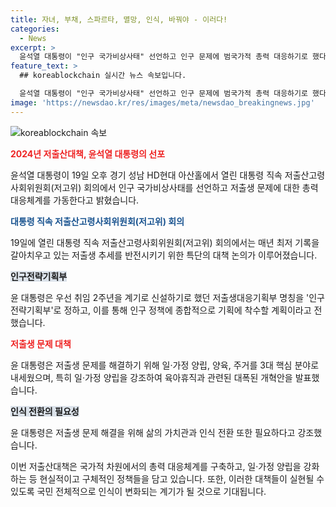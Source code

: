 ```yaml
---
title: 자녀, 부채, 스파르타, 멸망, 인식, 바꿔야 - 이러다!
categories:
  - News
excerpt: >
  윤석열 대통령이 "인구 국가비상사태" 선언하고 인구 문제에 범국가적 총력 대응하기로 했다. 특히 일·가정 양립을 강조하며 남성 육아휴직 사용률을 높이고, 육아휴직 급여를 대폭 인상하는 등 일가족 양립 환경 조성에 약속했다. 이를 위해 '인구전략기획부' 신설과 정부·기업·시민의 협력을 강조하며 효과적인 대책 마련에 총력을 다할 것을 강조했다.
feature_text: >
  ## koreablockchain 실시간 뉴스 속보입니다.

  윤석열 대통령이 "인구 국가비상사태" 선언하고 인구 문제에 범국가적 총력 대응하기로 했다. 특히 일·가정 양립을 강조하며 남성 육아휴직 사용률을 높이고, 육아휴직 급여를 대폭 인상하는 등 일가족 양립 환경 조성에 약속했다. 이를 위해 '인구전략기획부' 신설과 정부·기업·시민의 협력을 강조하며 효과적인 대책 마련에 총력을 다할 것을 강조했다.
image: 'https://newsdao.kr/res/images/meta/newsdao_breakingnews.jpg'
---
```


<p><img src="https://newsdao.kr/res/images/meta/newsdao_breakingnews.jpg" alt="koreablockchain 속보" /></p>

<p><b><span style="color: #ee2323;">2024년 저출산대책, 윤석열 대통령의 선포</span></b></p>

<p data-ke-size="size16">윤석열 대통령이 19일 오후 경기 성남 HD현대 아산홀에서 열린 대통령 직속 저출산고령사회위원회(저고위) 회의에서 인구 국가비상사태를 선언하고 저출생 문제에 대한 총력 대응체계를 가동한다고 밝혔습니다.</p>

<p><b><span style="color: #1a5490;">대통령 직속 저출산고령사회위원회(저고위) 회의</span></b></p>

<p data-ke-size="size16">19일에 열린 대통령 직속 저출산고령사회위원회(저고위) 회의에서는 매년 최저 기록을 갈아치우고 있는 저출생 추세를 반전시키기 위한 특단의 대책 논의가 이루어졌습니다.</p>

<p><b><span style="background-color: #21538527;">인구전략기획부</span></b></p>

<p data-ke-size="size16">윤 대통령은 우선 취임 2주년을 계기로 신설하기로 했던 저출생대응기획부 명칭을 '인구전략기획부'로 정하고, 이를 통해 인구 정책에 종합적으로 기획에 착수할 계획이라고 전했습니다.</p>

<p><b><span style="color: #ee2323;">저출생 문제 대책</span></b></p>

<p data-ke-size="size16">윤 대통령은 저출생 문제를 해결하기 위해 일·가정 양립, 양육, 주거를 3대 핵심 분야로 내세웠으며, 특히 일·가정 양립을 강조하여 육아휴직과 관련된 대폭된 개혁안을 발표했습니다.</p>

<p><b><span style="background-color: #21538527;">인식 전환의 필요성</span></b></p>

<p data-ke-size="size16">윤 대통령은 저출생 문제 해결을 위해 삶의 가치관과 인식 전환 또한 필요하다고 강조했습니다.</p>

<p>이번 저출산대책은 국가적 차원에서의 총력 대응체계를 구축하고, 일·가정 양립을 강화하는 등 현실적이고 구체적인 정책들을 담고 있습니다. 또한, 이러한 대책들이 실현될 수 있도록 국민 전체적으로 인식이 변화되는 계기가 될 것으로 기대됩니다.</p>

